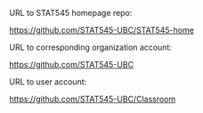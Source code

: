 URL to STAT545 homepage repo:

https://github.com/STAT545-UBC/STAT545-home

URL to corresponding organization account:

https://github.com/STAT545-UBC

URL to user account:

https://github.com/STAT545-UBC/Classroom
